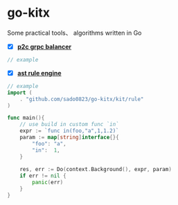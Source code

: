 # go-kitx



Some practical tools、 algorithms written in Go


- [x] [**p2c grpc balancer**](https://github.com/sado0823/go-kitx/tree/master/grpc/balancer/p2c)
```go
// example

```

- [x] [**ast rule engine**](https://github.com/sado0823/go-kitx/blob/master/kit/rule/parser.go)
```go
// example
import (
    . "github.com/sado0823/go-kitx/kit/rule"
)

func main(){
	// use build in custom func `in`
    expr := `func in(foo,"a",1,1.2)`
    param := map[string]interface{}{
        "foo": "a",
        "in":  1,
    }
    
    res, err := Do(context.Background(), expr, param)
    if err != nil {
        panic(err)
    }
}

```